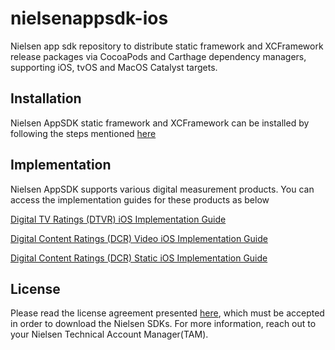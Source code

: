# nielsenappsdk-ios
Nielsen app sdk repository to distribute static framework and XCFramework release packages via CocoaPods and Carthage dependency managers, supporting iOS, tvOS and MacOS Catalyst targets.

## Installation
Nielsen AppSDK static framework and XCFramework can be installed by following the steps mentioned [here](https://engineeringportal.nielsen.com/docs/Digital_Measurement_iOS_Artifactory_Guide)

## Implementation
Nielsen AppSDK supports various digital measurement products. You can access the implementation guides for these products as below

[Digital TV Ratings (DTVR) iOS Implementation Guide](https://engineeringportal.nielsen.com/docs/DTVR_iOS_SDK)

[Digital Content Ratings (DCR) Video iOS Implementation Guide](https://engineeringportal.nielsen.com/docs/DCR_Video_iOS_SDK)

[Digital Content Ratings (DCR) Static iOS Implementation Guide](https://engineeringportal.nielsen.com/docs/DCR_Static_iOS_SDK)

## License
Please read the license agreement presented [here](https://engineeringportal.nielsen.com/docs/Special:ClickThrough), which must be accepted in order to download the Nielsen SDKs.
For more information, reach out to your Nielsen Technical Account Manager(TAM).

